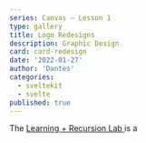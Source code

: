 ```yaml
---
series: Canvas — Lesson 1
type: gallery
title: Logo Redesigns
description: Graphic Design
card: card-redesign
date: '2022-01-27'
author: 'Dantès'
categories:
  - sveltekit
  - svelte
published: true
---
```


<script>

  import Gallery from '$lib/components/Gallery.svelte'

  let images = [
    { url: 'rd-01', caption: '' },
    { url: 'rd-02', caption: '' },
    { url: 'rd-03', caption: '' },
    { url: 'rd-04', caption: '' },
    { url: 'rd-05', caption: '' },
    { url: 'rd-06', caption: '' },
    { url: 'rd-07', caption: '' },
    { url: 'rd-08', caption: '' },
    { url: 'rd-09', caption: '' },
    { url: 'rd-10', caption: '' },
    { url: 'rd-11', caption: '' },
    { url: 'rd-12', caption: '' },
    { url: 'rd-13', caption: '' },
    { url: 'rd-14', caption: '' },
    { url: 'rd-15', caption: '' },
    { url: 'rd-16', caption: '' },
    { url: 'rd-17', caption: '' },
    { url: 'rd-18', caption: '' },
    { url: 'rd-19', caption: '' },
  ]

</script>

The <a href = ''> Learning + Recursion Lab </a> is a


<Gallery images = {images} />